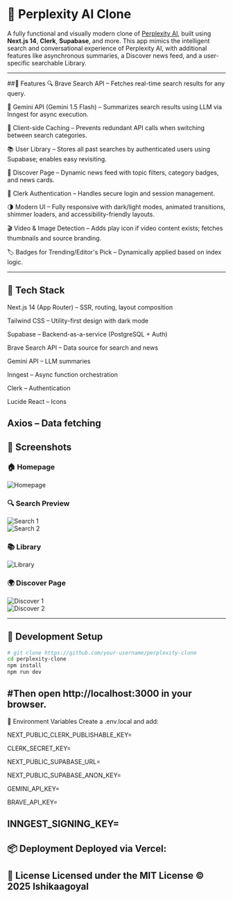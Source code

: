 # 🧠 Perplexity AI Clone

A fully functional and visually modern clone of [Perplexity AI](https://www.perplexity.ai/), built using **Next.js 14**, **Clerk**, **Supabase**, and more. This app mimics the intelligent search and conversational experience of Perplexity AI, with additional features like asynchronous summaries, a Discover news feed, and a user-specific searchable Library.

---

##🚀 Features
🔍 Brave Search API – Fetches real-time search results for any query.

🤖 Gemini API (Gemini 1.5 Flash) – Summarizes search results using LLM via Inngest for async execution.

🧠 Client-side Caching – Prevents redundant API calls when switching between search categories.

📚 User Library – Stores all past searches by authenticated users using Supabase; enables easy revisiting.

🧭 Discover Page – Dynamic news feed with topic filters, category badges, and news cards.

🔐 Clerk Authentication – Handles secure login and session management.

🌗 Modern UI – Fully responsive with dark/light modes, animated transitions, shimmer loaders, and accessibility-friendly layouts.

🎬 Video & Image Detection – Adds play icon if video content exists; fetches thumbnails and source branding.

🏷️ Badges for Trending/Editor's Pick – Dynamically applied based on index logic.

---

## 🧱 Tech Stack
Next.js 14 (App Router) – SSR, routing, layout composition

Tailwind CSS – Utility-first design with dark mode

Supabase – Backend-as-a-service (PostgreSQL + Auth)

Brave Search API – Data source for search and news

Gemini API – LLM summaries

Inngest – Async function orchestration

Clerk – Authentication

Lucide React – Icons

Axios – Data fetching
---
## 📸 Screenshots

### 🏠 Homepage
![Homepage](https://github.com/user-attachments/assets/2a92b665-2c78-4f54-a72a-9e506edbc52e)

### 🔍 Search Preview
![Search 1](https://github.com/user-attachments/assets/46277cf8-715a-449a-96e1-d34eb9b8fc86)  
![Search 2](https://github.com/user-attachments/assets/13ab28bd-6bc5-4e2f-b27c-2e0f8d0e2c0e)

### 📚 Library
![Library](https://github.com/user-attachments/assets/d4df27d1-0877-4809-adf7-c289a5529e42)

### 🌍 Discover Page
![Discover 1](https://github.com/user-attachments/assets/0abb3af0-00fb-42e2-8b3f-c1e4b63398f9)  
![Discover 2](https://github.com/user-attachments/assets/4e7255d9-d251-4e7e-b419-2694a1e3a770)

---
## 🧪 Development Setup

```bash
# git clone https://github.com/your-username/perplexity-clone
cd perplexity-clone
npm install
npm run dev

```
#Then open http://localhost:3000 in your browser.
---
📁 Environment Variables
Create a .env.local and add:

NEXT_PUBLIC_CLERK_PUBLISHABLE_KEY=

CLERK_SECRET_KEY=

NEXT_PUBLIC_SUPABASE_URL=

NEXT_PUBLIC_SUPABASE_ANON_KEY=

GEMINI_API_KEY=

BRAVE_API_KEY=

INNGEST_SIGNING_KEY=
---
📦 Deployment
Deployed via Vercel:
---
🪪 License
Licensed under the MIT License © 2025 Ishikaagoyal
---
